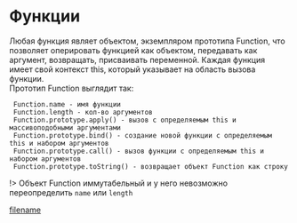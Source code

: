 # Функции
Любая функция являет объектом, экземпляром прототипа Function, что позволяет оперировать функцией как объектом, передавать как аргумент, возвращать, присваивать переменной. 
Каждая функция имеет свой контекст this, который указывает на область вызова функции.  
Прототип Function выглядит так:
```
 Function.name - имя функции
 Function.length - кол-во аргументов
 Function.prototype.apply() - вызов с определяемым this и массивоподобными аргументами
 Function.prototype.bind() - создание новой функции с определяемым this и набором аргументов
 Function.prototype.call() - вызов функции с определяемым this и набором аргументов
 Function.prototype.toString() - возвращает объект Function как строку
```
!> Объект Function иммутабельный и у него невозможно переопределить `name` или `length` 

[filename](functions.js ':include :type=code :fragment=isObject')

















